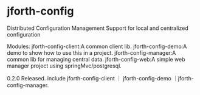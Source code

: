 jforth-config
=============

Distributed Configuration Management Support for local and centralized configuration

Modules:
jforth-config-client:A common client lib.
jforth-config-demo:A demo to show how to use this in a project.
jforth-config-manager:A common lib for managing central data.
jforth-config-web:A simple web manager project using springMvc/postgresql.


0.2.0 Released.
include jforth-config-client ｜ jforth-config-demo ｜jforth-config-manager.